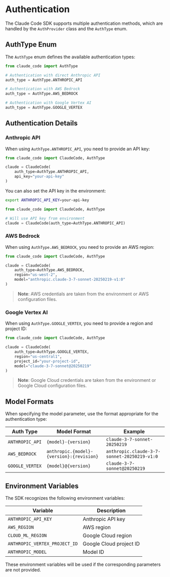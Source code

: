# Authentication

The Claude Code SDK supports multiple authentication methods, which are handled by the `AuthProvider` class and the `AuthType` enum.

## AuthType Enum

The `AuthType` enum defines the available authentication types:

```python
from claude_code import AuthType

# Authentication with direct Anthropic API
auth_type = AuthType.ANTHROPIC_API

# Authentication with AWS Bedrock
auth_type = AuthType.AWS_BEDROCK

# Authentication with Google Vertex AI
auth_type = AuthType.GOOGLE_VERTEX
```

## Authentication Details

### Anthropic API

When using `AuthType.ANTHROPIC_API`, you need to provide an API key:

```python
from claude_code import ClaudeCode, AuthType

claude = ClaudeCode(
    auth_type=AuthType.ANTHROPIC_API,
    api_key="your-api-key"
)
```

You can also set the API key in the environment:

```bash
export ANTHROPIC_API_KEY=your-api-key
```

```python
from claude_code import ClaudeCode, AuthType

# Will use API key from environment
claude = ClaudeCode(auth_type=AuthType.ANTHROPIC_API)
```

### AWS Bedrock

When using `AuthType.AWS_BEDROCK`, you need to provide an AWS region:

```python
from claude_code import ClaudeCode, AuthType

claude = ClaudeCode(
    auth_type=AuthType.AWS_BEDROCK,
    region="us-west-2",
    model="anthropic.claude-3-7-sonnet-20250219-v1:0"
)
```

> **Note**: AWS credentials are taken from the environment or AWS configuration files.

### Google Vertex AI

When using `AuthType.GOOGLE_VERTEX`, you need to provide a region and project ID:

```python
from claude_code import ClaudeCode, AuthType

claude = ClaudeCode(
    auth_type=AuthType.GOOGLE_VERTEX,
    region="us-central1",
    project_id="your-project-id",
    model="claude-3-7-sonnet@20250219"
)
```

> **Note**: Google Cloud credentials are taken from the environment or Google Cloud configuration files.

## Model Formats

When specifying the model parameter, use the format appropriate for the authentication type:

| Auth Type | Model Format | Example |
|-----------|--------------|---------|
| `ANTHROPIC_API` | `{model}-{version}` | `claude-3-7-sonnet-20250219` |
| `AWS_BEDROCK` | `anthropic.{model}-{version}:{revision}` | `anthropic.claude-3-7-sonnet-20250219-v1:0` |
| `GOOGLE_VERTEX` | `{model}@{version}` | `claude-3-7-sonnet@20250219` |

## Environment Variables

The SDK recognizes the following environment variables:

| Variable | Description |
|----------|-------------|
| `ANTHROPIC_API_KEY` | Anthropic API key |
| `AWS_REGION` | AWS region |
| `CLOUD_ML_REGION` | Google Cloud region |
| `ANTHROPIC_VERTEX_PROJECT_ID` | Google Cloud project ID |
| `ANTHROPIC_MODEL` | Model ID |

These environment variables will be used if the corresponding parameters are not provided.